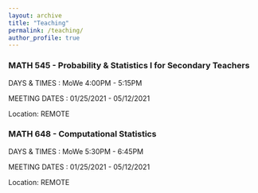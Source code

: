 ```yaml
---
layout: archive
title: "Teaching"
permalink: /teaching/
author_profile: true
---
```



### **MATH 545 - Probability & Statistics I for Secondary Teachers**

DAYS & TIMES : MoWe 4:00PM - 5:15PM

MEETING DATES : 01/25/2021 - 05/12/2021

Location: REMOTE




### **MATH 648 - Computational Statistics**

DAYS & TIMES : MoWe 5:30PM - 6:45PM

MEETING DATES : 01/25/2021 - 05/12/2021

Location: REMOTE
